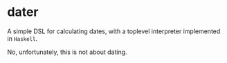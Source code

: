 # dater

A simple DSL for calculating dates, with a toplevel interpreter implemented in `Haskell`.

No, unfortunately, this is not about dating.
